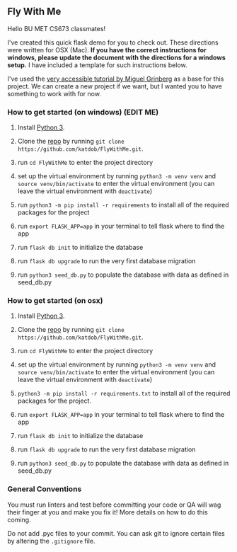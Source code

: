 ## Fly With Me 

Hello BU MET CS673 classmates!

I've created this quick flask demo for you to check out. These directions were written for OSX (Mac). **If you have the correct instructions for windows, please update the document with the directions for a windows setup.** I have included a template for such instructions below.

I've used the [very accessible tutorial by Miguel Grinberg](https://blog.miguelgrinberg.com/post/the-flask-mega-tutorial-part-iv-database) as a base for this project. We can create a new project if we want, but I wanted you to have something to work with for now.

### How to get started (on windows) (EDIT ME)

1. Install [Python 3](https://www.python.org/downloads/).

2. Clone the [repo](https://github.com/katdob/FlyWithMe.git) by running `git clone https://github.com/katdob/FlyWithMe.git`.

3. run `cd FlyWithMe` to enter the project directory

4. set up the virtual environment by running `python3 -m venv venv` and `source venv/bin/activate` to enter the virtual environment (you can leave the virtual environment with `deactivate`) 

5. run `python3 -m pip install -r requirements` to install all of the required packages for the project

6. run `export FLASK_APP=app` in your terminal to tell flask where to find the app

7. run `flask db init` to initialize the database

8. run `flask db upgrade` to run the very first database migration

9. run `python3 seed_db.py` to populate the database with data as defined in seed_db.py 

### How to get started (on osx)

1. Install [Python 3](https://www.python.org/downloads/).

2. Clone the [repo](https://github.com/katdob/FlyWithMe.git) by running `git clone https://github.com/katdob/FlyWithMe.git`.

3. run `cd FlyWithMe` to enter the project directory

4. set up the virtual environment by running `python3 -m venv venv` and `source venv/bin/activate` to enter the virtual environment (you can leave the virtual environment with `deactivate`)

5. `python3 -m pip install -r requirements.txt` to install all of the required packages for the project.

6. run `export FLASK_APP=app` in your terminal to tell flask where to find the app

7. run `flask db init` to initialize the database

8. run `flask db upgrade` to run the very first database migration

9. run `python3 seed_db.py` to populate the database with data as defined in seed_db.py


### General Conventions

You must run linters and test before committing your code or QA will wag their finger at you and make you fix it! More details on how to do this coming.

Do not add .pyc files to your commit. You can ask git to ignore certain files by altering the `.gitignore` file.
